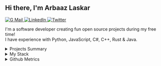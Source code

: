<h2>Hi there, I'm Arbaaz Laskar</h2>

<p>
  <a href="mailto:arzkar.dev@gmail.com">
    <img src="https://img.shields.io/badge/Gmail-D14836?style=for-the-badge&logo=gmail&logoColor=white" alt="G Mail">
  </a>
  <a href="https://www.linkedin.com/in/arbaaz-laskar">
    <img src="https://img.shields.io/badge/linkedin-%230077B5.svg?&style=for-the-badge&logo=linkedin&logoColor=white" alt="LinkedIn">
  </a>
  <a href="https://twitter.com/arzkar_dev">
    <img src="https://img.shields.io/badge/Twitter-1DA1F2?style=for-the-badge&logo=twitter&logoColor=white" alt="Twitter">
  </a>
</p>

<p>I'm a software developer creating fun open source projects during my free time!<br>
  I have experience with Python, JavaScript, C#, C++, Rust &amp; Java.
</p>

<details>
  <summary>Projects Summary</summary>

  <ul>
    <li>Extensions
      <ul>
        <li><a href="https://github.com/arzkar/VSNotes">VSNotes</a>: A tool to organize notes by workspaces</li>
      </ul>
    </li>
    <li>Libraries
      <ul>
        <li><a href="https://github.com/arzkar/fetch-ao3">fetch-ao3</a>: A library to fetch data from ArchiveOfOurOwn.org</li>
      </ul>
    </li>
    <li>APIs
      <ul>
        <li><a href="https://github.com/arzkar/Fanfiction-Finder-API">Fanfiction-Finder-API</a>: An API to scrape both <a href="https://www.fanfiction.net/">ffnet</a> and <a href="https://archiveofourown.org/">ao3</a> fanfiction metadata</li>
        <li><a href="https://github.com/arzkar/ao3-api-js">ao3-api-js</a>: An API to scrape <a href="https://archiveofourown.org/">archiveofourown.org</a> fanfiction works metadata</li>
        <li><a href="https://github.com/arzkar/Product-Logistics-API">Product-Logistics-API</a>: A basic Product Logistics API which can be used to track the transactions of different products and its delivery to different cities</li>
      </ul>
    </li>
    <li>CLIs
      <ul>
        <li><a href="https://github.com/pyenv-win/pyenv-win-venv">pyenv-win-venv</a>: A CLI to manage virtual envs with pyenv-win</li>
        <li><a href="https://github.com/arzkar/calibre-ebook-convert-helper">calibre-ebook-convert-helper</a>: A helper CLI for calibre's ebook-convert CLI which is used to convert all files in a directory into another format</li>
        <li>Contributions to <a href="https://fichub.net/">fichub.net</a> project:
          <ul>
            <li><a href="https://github.com/FicHub/fichub-cli">fichub-cli</a>: A CLI for the fichub.net
</details>

<details><summary>My Stack</summary>
 
<h4>Languages</h4>
<img src="https://img.shields.io/badge/-Python-3776AB?style=flat&logo=python&logoColor=white" alt="Python">
<img src="https://img.shields.io/badge/-JavaScript-EDD222?style=flat&logo=javascript&logoColor=white" alt="Javascript">
<img src="https://img.shields.io/badge/-TypeScript-3178C6?style=flat&logo=typescript&logoColor=white" alt="Typescript">
<img src="https://img.shields.io/badge/-C++-00599C?style=flat&logo=c%2B%2B&logoColor=white" alt="C++">
<img src="https://img.shields.io/badge/-C%20Sharp-239120?style=flat&logo=c-sharp&logoColor=white" alt="C Sharp">
<img src="https://img.shields.io/badge/-Rust-000000?style=flat&logo=rust&logoColor=white" alt="Rust">
<img src="https://img.shields.io/badge/-Java-E34F26?style=flat&logo=openjdk&logoColor=white" alt="Java">
<img src="https://img.shields.io/badge/-CSS3-1572B6?style=flat&logo=css3" alt="CSS3">
<img src="https://img.shields.io/badge/-HTML5-E34F26?style=flat&logo=html5&logoColor=white" alt="HTML5">

<h4>Frameworks</h4>
<h5>Python</h5>
<img src="https://img.shields.io/badge/-Django-092E20?style=flat&logo=django&logoColor=white" alt="Django">
<img src="http://img.shields.io/badge/-Flask-000000?style=flat&logo=flask&logoColor=white" alt="Flask">
<img src="http://img.shields.io/badge/-FastAPI-009688?style=flat&logo=fastapi&logoColor=white" alt="FastAPI">

<h5>JavaScript</h5>
<img src="https://img.shields.io/badge/-ReactJS-51CBF2?style=flat&logo=react&logoColor=white" alt="ReactJS">
<img src="http://img.shields.io/badge/-NodeJS-6EBF20?style=flat&logo=node.js&logoColor=white" alt="NodeJS">
<img src="http://img.shields.io/badge/-Express-black?style=flat&logo=express&logoColor=white" alt="Express">
    
<h4>Databases</h4>
<img src="http://img.shields.io/badge/-PostgreSQL-4169E1?style=flat&logo=postgresql&logoColor=white" alt="PostgreSQL">
<img src="http://img.shields.io/badge/-MySQL-4479A1?style=flat&logo=mysql&logoColor=white" alt="MySQL">
<img src="http://img.shields.io/badge/-MongoDB-47A248?style=flat&logo=mongodb&logoColor=white" alt="MongoDB">
<img src="http://img.shields.io/badge/-SQLite-003B57?style=flat&logo=sqlite&logoColor=white" alt="SQLite">
    
<h4>Utilities</h4>
<img src="https://img.shields.io/badge/-Postman-FF6C37?style=flat&logo=postman&logoColor=white" alt="Postman">
<img src="https://img.shields.io/badge/-VSCode-007ACC?style=flat&logo=visual-studio-code&logoColor=white" alt="VSCode">
<img src="https://img.shields.io/badge/-Visual%20Studio-5C2D91?style=flat&logo=visual-studio&logoColor=white" alt="Visual Studio">
<img src="https://img.shields.io/badge/-Android%20Studio-3DDC84?style=flat&logo=android-studio&logoColor=white" alt="Android Studio">

</details>

<details><summary>Github Metrics</summary>
<a href="https://github.com/arzkar">
  <img align="top" width="50%" src="https://arzkar.github.io/arzkar/metrics/header.svg" />
</a>
<br/>
<a href="https://github.com/arzkar">
  <img align="top" width="50%" src="https://arzkar.github.io/arzkar/metrics/repositories.svg" />
</a>
<a href="https://github.com/arzkar">
  <img align="top" width="49%" src="https://arzkar.github.io/arzkar/metrics/acti_comm.svg" />
</a>

<a href="https://github.com/arzkar">
  <img align="top" width="50%" src="https://arzkar.github.io/arzkar/metrics/iso_calender.svg" />
</a>

<a href="https://github.com/arzkar">
    <img align="top" width="49%" src="https://arzkar.github.io/arzkar/metrics/langs_used.svg" />
</a>

<a href="https://github.com/arzkar">
    <img align="top" width="49%" src="https://arzkar.github.io/arzkar/metrics/repositories.svg" />
</a>

<a href="https://github.com/arzkar">
    <img align="top" width="49%" src="https://arzkar.github.io/arzkar/metrics/notable_contributions.svg" />
</a>

<a href="https://github.com/arzkar">
    <img align="top" width="49%" src="https://arzkar.github.io/arzkar/metrics/achievements.svg" />
</a>
</details>


